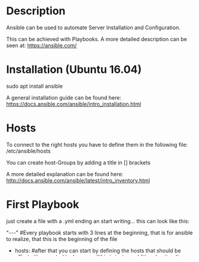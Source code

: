Description
===========
Ansible can be used to automate Server Installation and Configuration.

This can be achieved with Playbooks.
A more detailed description can be seen at: https://ansible.com/

Installation (Ubuntu 16.04)
===========================
sudo apt install ansible

A general installation guide can be found here: https://docs.ansible.com/ansible/intro_installation.html

Hosts
======
To connect to the right hosts you have to define them in the following file:
/etc/ansible/hosts

You can create host-Groups by adding a title in [] brackets

A more detailed explanation can be found here:
http://docs.ansible.com/ansible/latest/intro_inventory.html

First Playbook
===============
just create a file with a .yml ending an start writing...
this can look like this:

"---"
#Every playbook starts with 3 lines at the beginning, that is for ansible to realize,
that this is the beginning of the file

 - hosts:
#after that you can start by defining the hosts that should be affected/connected to.
   become: #this is just an additional option (to execute the command as sudo), there are many other to be found on: http://docs.ansible.com/#
   tasks:
#then you can start with your first tasks, which will have to be under tasks:
     - name: First Tasks
       other options

To run the playbook you need a working SSH-Connection onto the host system. After this connection is established run the playbook by typing: ansible-playbook 'filepath'. 
A good Tutorial Link for SSH is: https://www.digitalocean.com/community/tutorials/how-to-configure-ssh-key-based-authentication-on-a-linux-server

Author
=======
Ansible was created by Michael DeHaan (michael.dehaan/gmail/com) and has contributions from over 1000 users (and growing). Thanks everyone!

Ansible is sponsored by Ansible, Inc

License
========
GNU General Public License v3.0

See COPYING to see the full text.

https://raw.githubusercontent.com/ansible/ansible/devel/README.md
